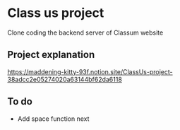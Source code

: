 # Class us project

Clone coding the backend server of Classum website 

## Project explanation

https://maddening-kitty-93f.notion.site/ClassUs-project-38adcc2e05274020a63144bf62da6118

## To do
- Add space function next